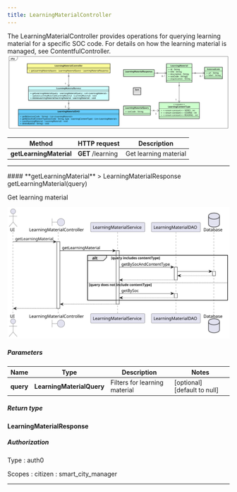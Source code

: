 ```yaml
---
title: LearningMaterialController
---
```


The LearningMaterialController provides operations for querying learning material for a specific SOC code. For  details on how the learning material is managed, see ContentfulController.  ![class diagram](/diagrams/classDiagrams/LearningMaterial.svg) 

| Method | HTTP request | Description |
|------------- | ------------- | -------------|
| **getLearningMaterial** | **GET** /learning | Get learning material |



<hr/>
#### **getLearningMaterial**
> LearningMaterialResponse getLearningMaterial(query)

Get learning material

![sequence diagram](/diagrams/LearningMaterialController-getLearningMaterial-sequence.svg)

##### Parameters

|Name | Type | Description  | Notes |
|------------- | ------------- | ------------- | -------------|
| **query** | **LearningMaterialQuery**| Filters for learning material | [optional] [default to null] |

##### Return type

**LearningMaterialResponse**

##### Authorization


Type
: auth0

Scopes
: citizen
: smart_city_manager

<hr/>